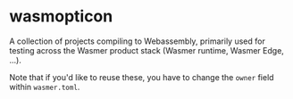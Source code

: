 # wasmopticon

A collection of projects compiling to Webassembly, primarily used for testing
across the Wasmer product stack (Wasmer runtime, Wasmer Edge, ...).

Note that if you'd like to reuse these, you have to change the `owner` field within `wasmer.toml`.
